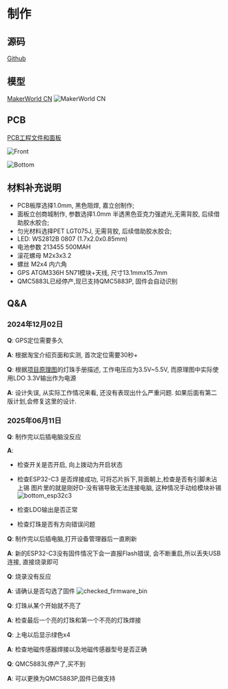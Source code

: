 # 制作

## 源码
[Github](https://github.com/chaosgoo/mcompass)

## 模型
[MakerWorld CN](https://makerworld.com.cn/zh/models/667420#profileId-611642)
![MakerWorld CN](./public/makerworldcn.jpg)

## PCB

[PCB工程文件和面板](https://oshwhub.com/chaosgoo/wcompass)

![Front](./public/FrontPCB.png)


![Bottom](./public/BottomPCB.png)


## 材料补充说明
* PCB板厚选择1.0mm, 黑色阻焊, 嘉立创制作;
* 面板立创商城制作, 参数选择1.0mm 半透黑色亚克力强遮光,无需背胶, 后续借助胶水胶合;
* 匀光材料选择PET LGT075J, 无需背胶, 后续借助胶水胶合;
* LED: WS2812B 0807 (1.7x2.0x0.85mm)
* 电池参数 213455 500MAH
* 滚花螺母 M2x3x3.2
* 螺丝 M2x4 内六角
* GPS ATGM336H 5N71模块+天线, 尺寸13.1mmx15.7mm
* QMC5883L已经停产,现已支持QMC5883P, 固件会自动识别

## Q&A
### 2024年12月02日

**Q**: GPS定位需要多久

**A**: 根据淘宝介绍页面和实测, 首次定位需要30秒+

**Q**: 根据[项目原理图](https://oshwhub.com/chaosgoo/wcompass)的灯珠手册描述, 工作电压应为3.5V~5.5V, 而原理图中实际使用LDO 3.3V输出作为电源

**A**: 设计失误, 从实际工作情况来看, 还没有表现出什么严重问题. 如果后面有第二版计划,会修复这里的设计.

### 2025年06月11日
**Q**: 制作完以后插电脑没反应

**A**: 
* 检查开关是否开启, 向上拨动为开启状态
* 检查ESP32-C3 是否焊接成功, 可将芯片拆下,背面朝上,检查是否有引脚未沾上锡
图片里的就是刚好D-没有锡导致无法连接电脑, 这种情况手动给模块补锡
![bottom_esp32c3](./public/bottom_esp32c3.png)

* 检查LDO输出是否正常
* 检查灯珠是否有方向错误问题

**Q**: 制作完以后插电脑,打开设备管理器后一直刷新

**A**: 新的ESP32-C3没有固件情况下会一直报Flash错误, 会不断重启,所以丢失USB连接, 直接烧录即可

**Q**: 烧录没有反应

**A**: 请确认是否勾选了固件
![checked_firmware_bin](./public/checked_firmware_bin.png)

**Q**: 灯珠从某个开始就不亮了

**A**: 检查最后一个亮的灯珠和第一个不亮的灯珠焊接

**Q**: 上电以后显示绿色x4

**A**: 检查地磁传感器焊接以及地磁传感器型号是否正确

**Q**: QMC5883L停产了,买不到

**A**: 可以更换为QMC5883P,固件已做支持